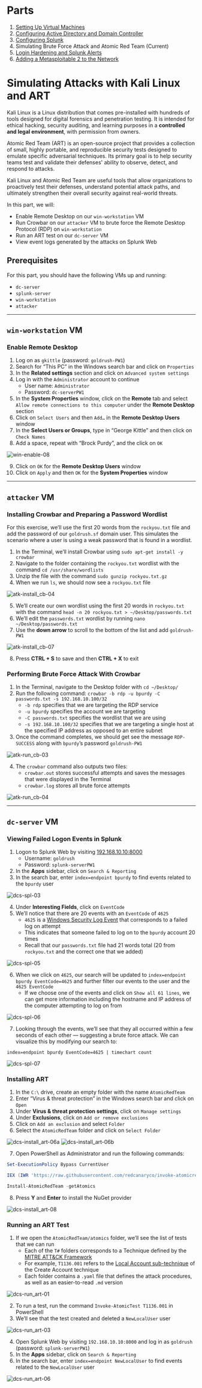# Parts
1. [Setting Up Virtual Machines](https://github.com/larryn-tech/homelab/blob/main/01-vm_setup.md)
2. [Configuring Active Directory and Domain Controller](https://github.com/larryn-tech/homelab/blob/main/02-active_directory.md)
3. [Configuring Splunk](https://github.com/larryn-tech/homelab/blob/main/03-splunk_configuration.md)
4. Simulating Brute Force Attack and Atomic Red Team (Current)
5. [Login Hardening and Splunk Alerts](https://github.com/larryn-tech/homelab/blob/main/05-login_hardening.md)
6. [Adding a Metasploitable 2 to the Network](https://github.com/larryn-tech/homelab/blob/main/06-metasploitable.md)

# Simulating Attacks with Kali Linux and ART
Kali Linux is a Linux distribution that comes pre-installed with hundreds of tools designed for digital forensics and penetration testing. It is intended for ethical hacking, security auditing, and learning purposes in a **controlled and legal environment**, with permission from owners.

Atomic Red Team (ART) is an open-source project that provides a collection of small, highly portable, and reproducible security tests designed to emulate specific adversarial techniques. Its primary goal is to help security teams test and validate their defenses' ability to observe, detect, and respond to attacks.

Kali Linux and Atomic Red Team are useful tools that allow organizations to proactively test their defenses, understand potential attack paths, and ultimately strengthen their overall security against real-world threats.

In this part, we will:
- Enable Remote Desktop on our `win-workstation` VM
- Run Crowbar on our `attacker` VM to brute force the Remote Desktop Protocol (RDP) on `win-workstation`
- Run an ART test on our `dc-server` VM
- View event logs generated by the attacks on Splunk Web

## Prerequisites
For this part, you should have the following VMs up and running:
- `dc-server`
- `splunk-server`
- `win-workstation`
- `attacker`

---

## `win-workstation` VM
### Enable Remote Desktop
1. Log on as `gkittle` (password: `goldrush-PW1`)
2. Search  for “This PC” in the Windows search bar and click on `Properties`
3. In the **Related settings** section and click on `Advanced system settings`
4. Log in with the `Administrator` account to continue
   - User name: `Administrator`
   - Password: `dc-serverPW1`
5. In the **System Properties** window, click on the **Remote** tab and select `Allow remote connections to this computer` under the **Remote Desktop** section
6. Click on `Select Users` and then `Add…` in the **Remote Desktop Users** window
7. In the **Select Users or Groups**, type in “George Kittle” and then click on `Check Names`
8. Add a space, repeat with “Brock Purdy”, and the click on `OK`

![win-enable-08]

9. Click on `OK` for the **Remote Desktop Users** window
10. Click on `Apply` and then `OK` for the **System Properties** window

---

## `attacker` VM
### Installing Crowbar and Preparing a Password Wordlist

For this exercise, we’ll use the first 20 words from the `rockyou.txt` file and add the password of our `goldrush.sf` domain user. This simulates the scenario where a user is using a weak password that is found in a wordlist.

1. In the Terminal, we’ll install Crowbar using `sudo apt-get install -y crowbar`
2. Navigate to the folder containing the `rockyou.txt` wordlist with the command `cd /usr/share/wordlists`
3. Unzip the file with the command `sudo gunzip rockyou.txt.gz`
4. When we run `ls`, we should now see a `rockyou.txt` file

![atk-install_cb-04]

5. We’ll create our own wordlist using the first 20 words in `rockyou.txt` with the command `head -n 20 rockyou.txt > ~/Desktop/passwords.txt`
6. We’ll edit the `passwords.txt` wordlist by running `nano ~/Desktop/passwords.txt`
7. Use the **down arrow** to scroll to the bottom of the list and add `goldrush-PW1`

![atk-install_cb-07]

8. Press **CTRL + S** to save and then **CTRL + X** to exit

### Performing Brute Force Attack With Crowbar
1. In the Terminal, navigate to the Desktop folder with `cd ~/Desktop/`
2. Run the following command: `crowbar -b rdp -u bpurdy -C passwords.txt -s 192.168.10.100/32`
    - `-b rdp` specifies that we are targeting the RDP service
    - `-u bpurdy` specifies the account we are targeting
    - `-C passwords.txt` specifies the wordlist that we are using
    - `-s 192.168.10.100/32` specifies that we are targeting a single host at the specified IP address as opposed to an entire subnet
3. Once the command completes, we should get see the message `RDP-SUCCESS` along with `bpurdy`’s password `goldrush-PW1`

![atk-run_cb-03]

4. The `crowbar` command also outputs two files:
   - `crowbar.out` stores successful attempts and saves the messages that were displayed in the Terminal
   - `crowbar.log` stores all brute force attempts

![atk-run_cb-04]

---

## `dc-server` VM
### Viewing Failed Logon Events in Splunk
1. Logon to Splunk Web by visiting [192.168.10.10:8000](https://192.168.10.10:8000)
   - Username: `goldrush`
   - Password: `splunk-serverPW1`
2. In the **Apps** sidebar, click on `Search & Reporting`
3. In the search bar, enter `index=endpoint bpurdy` to find events related to the `bpurdy` user

![dcs-spl-03]

4. Under **Interesting Fields**, click on `EventCode`
5. We’ll notice that there are 20 events with an `EventCode` of `4625`
   - `4625` is a [Windows Security Log Event](https://www.ultimatewindowssecurity.com/securitylog/encyclopedia/event.aspx?eventID=4625) that corresponds to a failed log on attempt
   - This indicates that someone failed to log on to the `bpurdy` account 20 times
   - Recall that our `passwords.txt` file had 21 words total (20 from `rockyou.txt` and the correct one that we added)

![dcs-spl-05]

6. When we click on `4625`, our search will be updated to `index=endpoint bpurdy EventCode=4625` and further filter our events to the user and the `4625 EventCode`
   - If we choose one of the events and click on `Show all 61 lines`, we can get more information including the hostname and IP address of the computer attempting to log on from

![dcs-spl-06]

7. Looking through the events, we’ll see that they all occurred within a few seconds of each other — suggesting a brute force attack. We can visualize this by modifying our search to:

```
index=endpoint bpurdy EventCode=4625 | timechart count
```

![dcs-spl-07]

### Installing ART
1. In the `C:\` drive, create an empty folder with the name `AtomicRedTeam`
2. Enter “Virus & threat protection” in the Windows search bar and click on `Open`
3. Under **Virus & threat protection settings**, click on `Manage settings`
4. Under **Exclusions**, click on `Add or remove exclusions`
5. Click on `Add an exclusion` and select `Folder`
6. Select the `AtomicRedTeam` folder and click on `Select Folder`

![dcs-install_art-06a]
![dcs-install_art-06b]

7. Open PowerShell as Administrator and run the following commands:
```powershell
Set-ExecutionPolicy Bypass CurrentUser
```
```powershell
IEX (IWR 'https://raw.githubusercontent.com/redcanaryco/invoke-atomicredteam/master/install-atomicredteam.ps1' -UseBasicParsing)
```
```powershell
Install-AtomicRedTeam -getAtomics
```

8. Press **Y** and **Enter** to install the NuGet provider

![dcs-install_art-08]

### Running an ART Test
1. If we open the `AtomicRedTeam/atomics` folder, we’ll see the list of tests that we can run
   - Each of the `T#` folders corresponds to a Technique defined by the [MITRE ATT&CK Framework](https://attack.mitre.org/matrices/enterprise/)
   - For example, `T1136.001` refers to the [Local Account sub-technique](https://attack.mitre.org/techniques/T1136/001/) of the Create Account technique
   - Each folder contains a `.yaml` file that defines the attack procedures, as well as an easier-to-read `.md` version

![dcs-run_art-01]

2. To run a test, run the command `Invoke-AtomicTest T1136.001` in PowerShell
3. We’ll see that the test created and deleted a `NewLocalUser` user

![dcs-run_art-03]

4. Open Splunk Web by visiting `192.168.10.10:8000` and log in as `goldrush` (password: `splunk-serverPW1`)
5. In the **Apps** sidebar, click on `Search & Reporting`
6. In the search bar, enter `index=endpoint NewLocalUser` to find events related to the `NewLocalUser` user

![dcs-run_art-06]



[atk-install_cb-04]: ./img/04/04-atk-install_cb-04.png
[atk-install_cb-07]: ./img/04/04-atk-install_cb-07.png
[atk-run_cb-03]: ./img/04/04-atk-run_cb-03.png
[atk-run_cb-04]: ./img/04/04-atk-run_cb-04.png
[dcs-install_art-08]: ./img/04/04-dcs-install_art-08.png
[dcs-install_art-06a]: ./img/04/04-dcs-install_art-06a.png
[dcs-install_art-06b]: ./img/04/04-dcs-install_art-06b.png
[dcs-run_art-01]: ./img/04/04-dcs-run_art-01.png
[dcs-run_art-03]: ./img/04/04-dcs-run_art-03.png
[dcs-run_art-06]: ./img/04/04-dcs-run_art-06.png
[dcs-spl-03]: ./img/04/04-dcs-spl-03.png
[dcs-spl-05]: ./img/04/04-dcs-spl-05.png
[dcs-spl-06]: ./img/04/04-dcs-spl-06.png
[dcs-spl-07]: ./img/04/04-dcs-spl-07.png
[win-enable-08]: ./img/04/04-win-enable-08.png